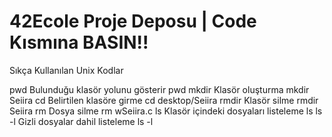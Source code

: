 # 42Ecole Proje Deposu | Code Kısmına BASIN!!

Sıkça Kullanılan Unix Kodlar

pwd                      Bulunduğu klasör yolunu gösterir      pwd
mkdir                    Klasör oluşturma                      mkdir Seiira
cd                       Belirtilen klasöre girme              cd desktop/Seiira
rmdir                    Klasör silme                          rmdir Seiira
rm                       Dosya silme                           rm wSeiira.c
ls                       Klasör içindeki dosyaları listeleme   ls
ls -l                    Gizli dosyalar dahil listeleme        ls -l


